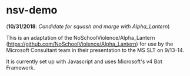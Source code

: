 # nsv-demo

(**10/31/2018**: *Candidate for squash and marge with Alpha_Lantern*)

This is an adaptation of the NoSchoolViolence/Alpha_Lantern (https://github.com/NoSchoolViolence/Alpha_Lantern) for use by the Microsoft Consultant team in their presentation to the MS SLT on 9/13-14.

It is currently set up with Javascript and uses Microsoft's v4 Bot Framework.
